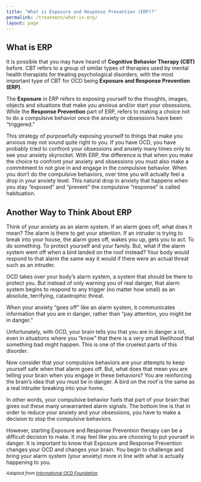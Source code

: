 ```yaml
---
title: "What is Exposure and Response Prevention (ERP)?"
permalink: /treatment/what-is-erp/
layout: page
---
```

## What is ERP
It is possible that you may have heard of **Cognitive Behavior Therapy (CBT)** before. CBT refers to a group of similar types of therapies used by mental health therapists for treating psychological disorders, with the most important type of CBT for OCD being **Exposure and Response Prevention (ERP)**.

The **Exposure** in ERP refers to exposing yourself to the thoughts, images, objects and situations that make you anxious and/or start your obsessions. While the **Response Prevention** part of ERP, refers to making a choice not to do a compulsive behavior once the anxiety or obsessions have been “triggered.” 

This strategy of purposefully exposing yourself to things that make you anxious may not sound quite right to you. If you have OCD, you have probably tried to confront your obsessions and anxiety many times only to see your anxiety skyrocket. With ERP, the difference is that when you make the choice to confront your anxiety and obsessions you must also make a commitment to not give in and engage in the compulsive behavior. When you don’t do the compulsive behaviors, over time you will actually feel a drop in your anxiety level. This natural drop in anxiety that happens when you stay “exposed” and “prevent” the compulsive “response” is called habituation.

## Another Way to Think About ERP
Think of your anxiety as an alarm system. If an alarm goes off, what does it mean? The alarm is there to get your attention. If an intruder is trying to break into your house, the alarm goes off, wakes you up, gets you to act. To do something. To protect yourself and your family. But, what if the alarm system went off when a bird landed on the roof instead? Your body would respond to that alarm the same way it would if there were an actual threat such as an intruder.

OCD takes over your body’s alarm system, a system that should be there to protect you. But instead of only warning you of real danger, that alarm system begins to respond to any trigger (no matter how small) as an absolute, terrifying, catastrophic threat.

When your anxiety “goes off” like an alarm system, it communicates information that you are in danger, rather than “pay attention, you might be in danger.”

Unfortunately, with OCD, your brain tells you that you are in danger a lot, even in situations where you “know” that there is a very small likelihood that something bad might happen. This is one of the cruelest parts of this disorder.

Now consider that your compulsive behaviors are your attempts to keep yourself safe when that alarm goes off. But, what does that mean you are telling your brain when you engage in these behaviors? You are reinforcing the brain’s idea that you must be in danger. A bird on the roof is the same as a real intruder breaking into your home.

In other words, your compulsive behavior fuels that part of your brain that gives out these many unwarranted alarm signals. The bottom line is that in order to reduce your anxiety and your obsessions, you have to make a decision to stop the compulsive behaviors.

However, starting Exposure and Response Prevention therapy can be a difficult decision to make. It may feel like you are choosing to put yourself in danger. It is important to know that Exposure and Response Prevention changes your OCD and changes your brain. You begin to challenge and bring your alarm system (your anxiety) more in line with what is actually happening to you.

<sup>*Adapted from <ins>[International OCD Foundation](https://iocdf.org/about-ocd/ocd-treatment/erp/)</ins>*</sup>
